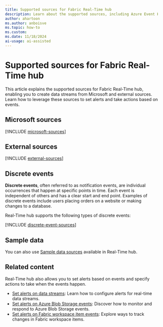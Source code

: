 ```yaml
---
title: Supported sources for Fabric Real-Time hub  
description: Learn about the supported sources, including Azure Event Hubs and Azure IoT Hub, for creating data streams in Fabric Real-Time hub.
author: ahartoon
ms.author: anboisve
ms.topic: how-to
ms.custom:
ms.date: 11/18/2024
ai-usage: ai-assisted
---
```


# Supported sources for Fabric Real-Time hub
This article explains the supported sources for Fabric Real-Time hub, enabling you to create data streams from Microsoft and external sources. Learn how to leverage these sources to set alerts and take actions based on events.

## Microsoft sources

[!INCLUDE [microsoft-sources](./includes/microsoft-sources.md)]

## External sources

[!INCLUDE [external-sources](./includes/external-sources.md)]

## Discrete events
**Discrete events**, often referred to as notification events, are individual occurrences that happen at specific points in time. Each event is independent of others and has a clear start and end point. Examples of discrete events include users placing orders on a website or making changes to a database.

Real-Time hub supports the following types of discrete events:

[!INCLUDE [discrete-event-sources](./includes/discrete-event-sources.md)]

## Sample data
You can also use [Sample data sources](add-source-sample-data.md) available in Real-Time hub.

## Related content
Real-Time hub also allows you to set alerts based on events and specify actions to take when the events happen. 

- [Set alerts on data streams](set-alerts-data-streams.md): Learn how to configure alerts for real-time data streams.  
- [Set alerts on Azure Blob Storage events](set-alerts-azure-blob-storage-events.md): Discover how to monitor and respond to Azure Blob Storage events.  
- [Set alerts on Fabric workspace item events](set-alerts-fabric-workspace-item-events.md): Explore ways to track changes in Fabric workspace items.
